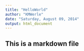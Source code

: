 ```yaml
---
title: "HelloWorld"
author: "KMWerle"
date: "Saturday, August 09, 2014"
output: html_document
---
```


## This is a markdown file


